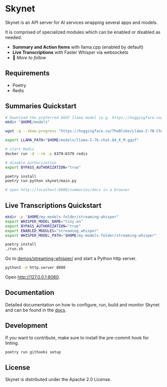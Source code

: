 # Skynet

Skynet is an API server for AI services wrapping several apps and models.

It is comprised of specialized modules which can be enabled or disabled as needed.

- **Summary and Action Items** with llama.cpp (enabled by default)
- **Live Transcriptions** with Faster Whisper via websockets
- 🚧 _More to follow_

## Requirements

- Poetry
- Redis

## Summaries Quickstart

```bash
# Download the preferred GGUF llama model (e.g. https://huggingface.co/TheBloke/Llama-2-7b-Chat-GGUF) and point LLAMA_PATH to it
mkdir "$HOME/models"

wget -q --show-progress "https://huggingface.co/TheBloke/Llama-2-7B-Chat-GGUF/resolve/main/llama-2-7b-chat.Q4_K_M.gguf?download=true" -O "$HOME/models/llama-2-7b-chat.Q4_K_M.gguf"

export LLAMA_PATH="$HOME/models/llama-2-7b-chat.Q4_K_M.gguf"

# start Redis
docker run -d --rm -p 6379:6379 redis 

# disable authorization
export BYPASS_AUTHORIZATION="true"

poetry install
poetry run python skynet/main.py

# open http://localhost:8000/summaries/docs in a browser
```

## Live Transcriptions Quickstart

```bash
mkdir -p "$HOME/my-models-folder/streaming-whisper"
export WHISPER_MODEL_NAME="tiny.en"
export BYPASS_AUTHORIZATION="true"
export ENABLED_MODULES="streaming_whisper"
export WHISPER_MODEL_PATH="$HOME/my-models-folder/streaming-whisper"

poetry install
./run.sh
```

Go to [demos/streaming-whisper/](demos/streaming-whisper/) and start a Python http server.

```bash
python3 -m http.server 8080
```

Open http://127.0.0.1:8080.

## Documentation

Detailed documentation on how to configure, run, build and monitor Skynet and can be found in the [docs](docs/README.md).

## Development

If you want to contribute, make sure to install the pre-commit hook for linting.

```bash
poetry run githooks setup
```

## License

Skynet is distributed under the Apache 2.0 License.
